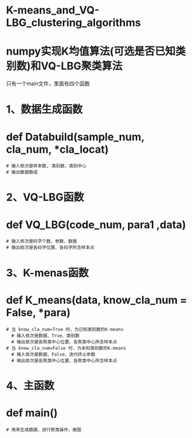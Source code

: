 # K-means_and_VQ-LBG_clustering_algorithms
# numpy实现K均值算法(可选是否已知类别数)和VQ-LBG聚类算法
只有一个main文件，里面有四个函数

# 1、数据生成函数
  # def Databuild(sample_num, cla_num, *cla_locat)  
    # 输入依次是样本数, 类别数，类别中心
    # 输出数据数组

# 2、VQ-LBG函数
  # def VQ_LBG(code_num, para1 ,data)
    # 输入依次是码字个数、参数、数据
    # 输出依次是各码字位置、各码字所含样本点
  
# 3、K-menas函数
  # def K_means(data, know_cla_num = False, *para)
    # 当 know_cla_num=True 时，为已知类别数的K-means
      # 输入依次是数据、True、类别数
      # 输出依次是各聚类中心位置、各聚类中心所含样本点
    # 当 know_cla_num=False 时，为未知类别数的K-means
      # 输入依次是数据、False、迭代终止参数
      # 输出依次是各聚类中心位置、各聚类中心所含样本点
 
# 4、主函数
  # def main()
    # 用来生成数据、进行聚类操作、画图

  
